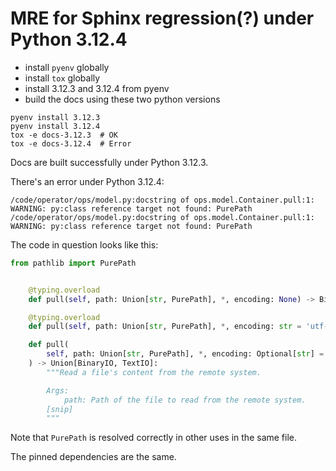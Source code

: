 # MRE for Sphinx regression(?) under Python 3.12.4

- install `pyenv` globally
- install `tox` globally
- install 3.12.3 and 3.12.4 from pyenv
- build the docs using these two python versions


```
pyenv install 3.12.3
pyenv install 3.12.4
tox -e docs-3.12.3  # OK
tox -e docs-3.12.4  # Error
```

Docs are built successfully under Python 3.12.3.

There's an error under Python 3.12.4:

```
/code/operator/ops/model.py:docstring of ops.model.Container.pull:1: WARNING: py:class reference target not found: PurePath
/code/operator/ops/model.py:docstring of ops.model.Container.pull:1: WARNING: py:class reference target not found: PurePath
```

The code in question looks like this:

```py
from pathlib import PurePath


    @typing.overload
    def pull(self, path: Union[str, PurePath], *, encoding: None) -> BinaryIO: ...

    @typing.overload
    def pull(self, path: Union[str, PurePath], *, encoding: str = 'utf-8') -> TextIO: ...

    def pull(
        self, path: Union[str, PurePath], *, encoding: Optional[str] = 'utf-8'
    ) -> Union[BinaryIO, TextIO]:
        """Read a file's content from the remote system.

        Args:
            path: Path of the file to read from the remote system.
        [snip]
        """
```

Note that `PurePath` is resolved correctly in other uses in the same file.

The pinned dependencies are the same.

